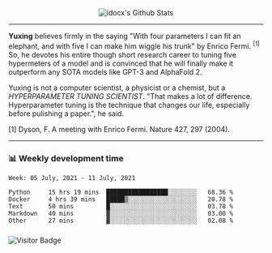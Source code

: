 <div align="center">
    <img align="center" src="https://github-readme-stats.vercel.app/api?username=idocx&show_icons=true&count_private=true&hide_border=true" alt="idocx's Github Stats"></img>
</div>

---

**Yuxing** believes firmly in the saying "With four parameters I can fit an elephant, and with five I can make him wiggle his trunk" by Enrico Fermi. <sup>[1]</sup> So, he devotes his entire though short research career to tuning five hypermeters of a model and is convinced that he will finally make it outperform any SOTA models like GPT-3 and AlphaFold 2.

Yuxing is not a computer scientist, a physicist or a chemist, but a *HYPERPARAMETER TUNING SCIENTIST*. "That makes a lot of difference. Hyperparameter tuning is the technique that changes our life, especially before pulishing a paper.", he said.

[1] Dyson, F. A meeting with Enrico Fermi. Nature 427, 297 (2004).


---

### 📊 Weekly development time
<!--START_SECTION:waka-->
```text
Week: 05 July, 2021 - 11 July, 2021

Python     15 hrs 19 mins  █████████████████░░░░░░░░   68.36 % 
Docker     4 hrs 39 mins   █████▒░░░░░░░░░░░░░░░░░░░   20.78 % 
Text       50 mins         █░░░░░░░░░░░░░░░░░░░░░░░░   03.78 % 
Markdown   40 mins         ▓░░░░░░░░░░░░░░░░░░░░░░░░   03.00 % 
Other      27 mins         ▓░░░░░░░░░░░░░░░░░░░░░░░░   02.08 % 
```
<!--END_SECTION:waka-->

### 

![Visitor Badge](https://visitor-badge.laobi.icu/badge?page_id=idocx.idocx)